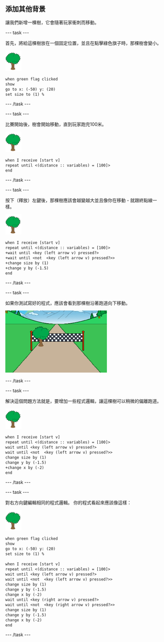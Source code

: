 ## 添加其他背景

讓我們新增一棵樹，它會隨著玩家衝刺而移動。

--- task ---

首先，將給這棵樹放在一個固定位置，並且在點擊綠色旗子時，那棵樹會變小。

![樹角色](images/tree-sprite.png)

```blocks3
when green flag clicked
show
go to x: (-50) y: (20)
set size to (1) %
```

--- /task ---


--- task ---

比賽開始後，樹會開始移動，直到玩家跑完100米。

![樹角色](images/tree-sprite.png)

```blocks3
when I receive [start v]
repeat until <(distance :: variables) = [100]>
end

```

--- /task ---

--- task ---

按下（釋放）左鍵後，那棵樹應該會越變越大並且像你在移動 - 就跟終點線一樣。

![樹角色](images/tree-sprite.png)

```blocks3
when I receive [start v]
repeat until <(distance :: variables) = [100]>
+wait until <key (left arrow v) pressed?>
+wait until <not  <key (left arrow v) pressed?>>
+change size by (1)
+change y by (-1.5)
end
```

--- /task ---

--- task ---

如果你測試寫好的程式，應該會看到那棵樹沿著跑道向下移動。

![樹移到跑道上](images/sprint-tree-bug.png)

--- /task ---

--- task ---

解決這個問題方法就是，要增加一些程式邏輯，讓這棵樹可以稍微的偏離跑道。

![樹角色](images/tree-sprite.png)

```blocks3
when I receive [start v]
repeat until <(distance :: variables) = [100]>
wait until <key (left arrow v) pressed?>
wait until <not  <key (left arrow v) pressed?>>
change size by (1)
change y by (-1.5)
+change x by (-2)
end
```

--- /task ---

--- task ---

對右方向鍵編輯相同的程式邏輯。 你的程式看起來應該像這樣：

![樹角色](images/tree-sprite.png)

```blocks3
when green flag clicked
show
go to x: (-50) y: (20)
set size to (1) %

when I receive [start v]
repeat until <(distance :: variables) = [100]>
wait until <key (left arrow v) pressed?>
wait until <not  <key (left arrow v) pressed?>>
change size by (1)
change y by (-1.5)
change x by (-2)
wait until <key (right arrow v) pressed?>
wait until <not  <key (right arrow v) pressed?>>
change size by (1)
change y by (-1.5)
change x by (-2)
end
```

--- /task ---

